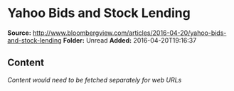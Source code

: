 # Yahoo Bids and Stock Lending

**Source:** http://www.bloombergview.com/articles/2016-04-20/yahoo-bids-and-stock-lending
**Folder:** Unread
**Added:** 2016-04-20T19:16:37




## Content
*Content would need to be fetched separately for web URLs*
